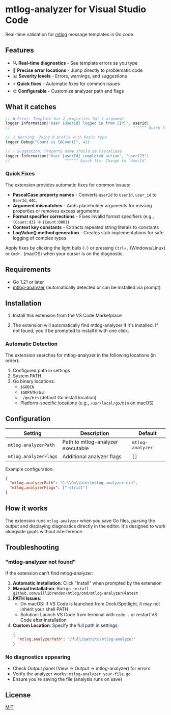 # mtlog-analyzer for Visual Studio Code

Real-time validation for [mtlog](https://github.com/willibrandon/mtlog) message templates in Go code.

## Features

- 🔍 **Real-time diagnostics** - See template errors as you type
- 🎯 **Precise error locations** - Jump directly to problematic code
- 📊 **Severity levels** - Errors, warnings, and suggestions
- ⚡ **Quick fixes** - Automatic fixes for common issues
- ⚙️ **Configurable** - Customize analyzer path and flags

## What it catches

```go
// ❌ Error: Template has 2 properties but 1 argument
logger.Information("User {UserId} logged in from {IP}", userId)
//                                                      ^^^^^^ Quick fix: Add 1 missing argument

// ⚠️ Warning: Using @ prefix with basic type
logger.Debug("Count is {@Count}", 42)

// 💡 Suggestion: Property name should be PascalCase
logger.Information("User {userId} completed action", "user123")
//                        ^^^^^^ Quick fix: Change to 'UserId'
```

### Quick Fixes

The extension provides automatic fixes for common issues:

- **PascalCase property names** - Converts `userId` to `UserId`, `user_id` to `UserId`, etc.
- **Argument mismatches** - Adds placeholder arguments for missing properties or removes excess arguments
- **Format specifier corrections** - Fixes invalid format specifiers (e.g., `{Count:d3}` → `{Count:000}`)
- **Context key constants** - Extracts repeated string literals to constants
- **LogValue() method generation** - Creates stub implementations for safe logging of complex types

Apply fixes by clicking the light bulb (💡) or pressing `Ctrl+.` (Windows/Linux) or `Cmd+.` (macOS) when your cursor is on the diagnostic.

## Requirements

- Go 1.21 or later
- [mtlog-analyzer](https://github.com/willibrandon/mtlog/tree/main/cmd/mtlog-analyzer) (automatically detected or can be installed via prompt)

## Installation

1. Install this extension from the VS Code Marketplace

2. The extension will automatically find mtlog-analyzer if it's installed. If not found, you'll be prompted to install it with one click.

### Automatic Detection

The extension searches for mtlog-analyzer in the following locations (in order):
1. Configured path in settings
2. System PATH
3. Go binary locations:
   - `$GOBIN`
   - `$GOPATH/bin`
   - `~/go/bin` (default Go install location)
   - Platform-specific locations (e.g., `/usr/local/go/bin` on macOS)

## Configuration

| Setting | Description | Default |
|---------|-------------|---------|
| `mtlog.analyzerPath` | Path to mtlog-analyzer executable | `mtlog-analyzer` |
| `mtlog.analyzerFlags` | Additional analyzer flags | `[]` |

Example configuration:
```json
{
  "mtlog.analyzerPath": "C:\\Go\\bin\\mtlog-analyzer.exe",
  "mtlog.analyzerFlags": ["-strict"]
}
```

## How it works

The extension runs `mtlog-analyzer` when you save Go files, parsing the output and displaying diagnostics directly in the editor. It's designed to work alongside gopls without interference.

## Troubleshooting

### "mtlog-analyzer not found"

If the extension can't find mtlog-analyzer:

1. **Automatic Installation**: Click "Install" when prompted by the extension
2. **Manual Installation**: Run `go install github.com/willibrandon/mtlog/cmd/mtlog-analyzer@latest`
3. **PATH Issues**: 
   - On macOS: If VS Code is launched from Dock/Spotlight, it may not inherit your shell PATH
   - Solution: Launch VS Code from terminal with `code .` or restart VS Code after installation
4. **Custom Location**: Specify the full path in settings:
   ```json
   {
     "mtlog.analyzerPath": "/full/path/to/mtlog-analyzer"
   }
   ```

### No diagnostics appearing
- Check Output panel (View → Output → mtlog-analyzer) for errors
- Verify the analyzer works: `mtlog-analyzer your-file.go`
- Ensure you're saving the file (analysis runs on save)

## License

[MIT](https://github.com/willibrandon/mtlog/blob/main/LICENSE)